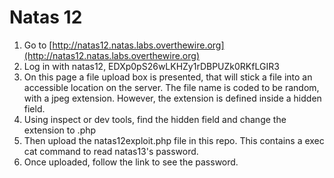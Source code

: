 # Natas 12

1. Go to [http://natas12.natas.labs.overthewire.org](http://natas12.natas.labs.overthewire.org)
2. Log in with natas12, EDXp0pS26wLKHZy1rDBPUZk0RKfLGIR3
3. On this page a file upload box is presented, that will stick a file into an accessible location on the server. The file name is coded to be random, with a jpeg extension. However, the extension is defined inside a hidden field.
4. Using inspect or dev tools, find the hidden field and change the extension to .php
5. Then upload the natas12exploit.php file in this repo. This contains a exec cat command to read natas13's password.
6. Once uploaded, follow the link to see the password.